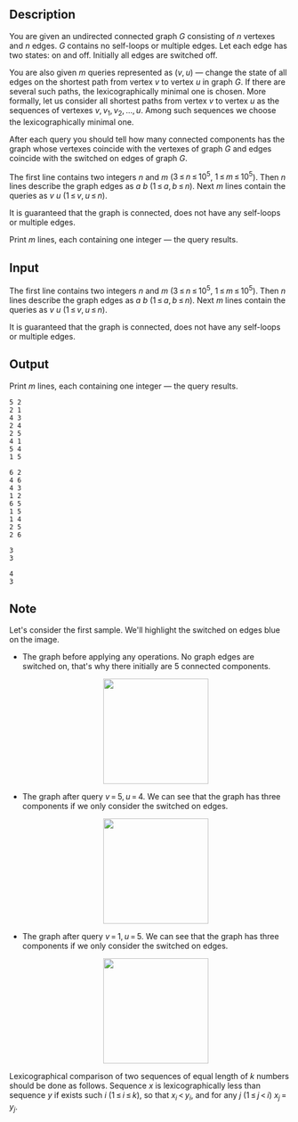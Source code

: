 ## Description

<div><p>You are given an undirected connected graph <span class="tex-span"><i>G</i></span> consisting of <span class="tex-span"><i>n</i></span> vertexes and <span class="tex-span"><i>n</i></span> edges. <span class="tex-span"><i>G</i></span> contains no self-loops or multiple edges. Let each edge has two states: on and off. Initially all edges are switched off.</p><p>You are also given <span class="tex-span"><i>m</i></span> queries represented as <span class="tex-span">(<i>v</i>, <i>u</i>)</span> — change the state of all edges on the shortest path from vertex <span class="tex-span"><i>v</i></span> to vertex <span class="tex-span"><i>u</i></span> in graph <span class="tex-span"><i>G</i></span>. If there are several such paths, the lexicographically minimal one is chosen. More formally, let us consider all shortest paths from vertex <span class="tex-span"><i>v</i></span> to vertex <span class="tex-span"><i>u</i></span> as the sequences of vertexes <span class="tex-span"><i>v</i>, <i>v</i><sub class="lower-index">1</sub>, <i>v</i><sub class="lower-index">2</sub>, ..., <i>u</i></span>. Among such sequences we choose the lexicographically minimal one.</p><p>After each query you should tell how many connected components has the graph whose vertexes coincide with the vertexes of graph <span class="tex-span"><i>G</i></span> and edges coincide with the switched on edges of graph <span class="tex-span"><i>G</i></span>.</p></div><div class="input-specification"><p>The first line contains two integers <span class="tex-span"><i>n</i></span> and <span class="tex-span"><i>m</i></span> (<span class="tex-span">3 ≤ <i>n</i> ≤ 10<sup class="upper-index">5</sup></span>, <span class="tex-span">1 ≤ <i>m</i> ≤ 10<sup class="upper-index">5</sup></span>). Then <span class="tex-span"><i>n</i></span> lines describe the graph edges as <span class="tex-span"><i>a</i></span> <span class="tex-span"><i>b</i></span> (<span class="tex-span">1 ≤ <i>a</i>, <i>b</i> ≤ <i>n</i></span>). Next <span class="tex-span"><i>m</i></span> lines contain the queries as <span class="tex-span"><i>v</i></span> <span class="tex-span"><i>u</i></span> (<span class="tex-span">1 ≤ <i>v</i>, <i>u</i> ≤ <i>n</i></span>). </p><p>It is guaranteed that the graph is connected, does not have any self-loops or multiple edges.</p></div><div class="output-specification"><p>Print <span class="tex-span"><i>m</i></span> lines, each containing one integer — the query results.</p></div>

## Input

<p>The first line contains two integers <span class="tex-span"><i>n</i></span> and <span class="tex-span"><i>m</i></span> (<span class="tex-span">3 ≤ <i>n</i> ≤ 10<sup class="upper-index">5</sup></span>, <span class="tex-span">1 ≤ <i>m</i> ≤ 10<sup class="upper-index">5</sup></span>). Then <span class="tex-span"><i>n</i></span> lines describe the graph edges as <span class="tex-span"><i>a</i></span> <span class="tex-span"><i>b</i></span> (<span class="tex-span">1 ≤ <i>a</i>, <i>b</i> ≤ <i>n</i></span>). Next <span class="tex-span"><i>m</i></span> lines contain the queries as <span class="tex-span"><i>v</i></span> <span class="tex-span"><i>u</i></span> (<span class="tex-span">1 ≤ <i>v</i>, <i>u</i> ≤ <i>n</i></span>). </p><p>It is guaranteed that the graph is connected, does not have any self-loops or multiple edges.</p>

## Output

<p>Print <span class="tex-span"><i>m</i></span> lines, each containing one integer — the query results.</p>





```input1
5 2
2 1
4 3
2 4
2 5
4 1
5 4
1 5

```




```input2
6 2
4 6
4 3
1 2
6 5
1 5
1 4
2 5
2 6

```




```output1
3
3

```




```output2
4
3

```



## Note

<p>Let's consider the first sample. We'll highlight the switched on edges blue on the image. </p><ul><li> <p>The graph before applying any operations. No graph edges are switched on, that's why there initially are 5 connected components. </p><center> <img class="tex-graphics" src="file://qsvpRBhu.png" style="max-width: 100.0%;max-height: 100.0%;" width="189px"> </center></li><li> <p>The graph after query <span class="tex-span"><i>v</i> = 5, <i>u</i> = 4</span>. We can see that the graph has three components if we only consider the switched on edges. </p><center> <img class="tex-graphics" src="file://aP5Y6Ma9.png" style="max-width: 100.0%;max-height: 100.0%;" width="189px"> </center></li><li> <p>The graph after query <span class="tex-span"><i>v</i> = 1, <i>u</i> = 5</span>. We can see that the graph has three components if we only consider the switched on edges. </p><center> <img class="tex-graphics" src="file://0n9sn9CR.png" style="max-width: 100.0%;max-height: 100.0%;" width="189px"> </center></li></ul><p>Lexicographical comparison of two sequences of equal length of <span class="tex-span"><i>k</i></span> numbers should be done as follows. Sequence <span class="tex-span"><i>x</i></span> is lexicographically less than sequence <span class="tex-span"><i>y</i></span> if exists such <span class="tex-span"><i>i</i></span> (<span class="tex-span">1 ≤ <i>i</i> ≤ <i>k</i></span>), so that <span class="tex-span"><i>x</i><sub class="lower-index"><i>i</i></sub> &lt; <i>y</i><sub class="lower-index"><i>i</i></sub></span>, and for any <span class="tex-span"><i>j</i></span> (<span class="tex-span">1 ≤ <i>j</i> &lt; <i>i</i></span>) <span class="tex-span"><i>x</i><sub class="lower-index"><i>j</i></sub> = <i>y</i><sub class="lower-index"><i>j</i></sub></span>.</p>
